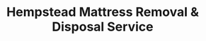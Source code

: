 ---
layout: location.njk
title: Hempstead Mattress Removal & Disposal Service
description: Professional mattress removal in Hempstead, NY. Next-day pickup  Licensed, insured, and eco-friendly serving Long Island's most populous village.
permalink: /mattress-removal/new-york/new-york-city/hempstead/
city: Hempstead
state: New York
stateSlug: new-york
coordinates:
  lat: 40.7062
  lng: -73.6187
pricing:
  startingPrice: 125
  single: 125
  queen: 125
  king: 135
  boxSpring: 30
neighborhoods:
  - name: "Downtown Hempstead"
    zipCodes: ["11550"]
  - name: "South Franklin Street"
    zipCodes: ["11550"]
  - name: "Jackson Street Corridor"
    zipCodes: ["11550"]
  - name: "President Street Area"
    zipCodes: ["11550"]
  - name: "Peninsula Boulevard"
    zipCodes: ["11550"]
  - name: "Fulton Avenue District"
    zipCodes: ["11550"]
  - name: "William Street"
    zipCodes: ["11550"]
  - name: "Cathedral Avenue"
    zipCodes: ["11550"]
  - name: "Washington Street"
    zipCodes: ["11550"]
  - name: "The Heights"
    zipCodes: ["11550"]
  - name: "Greenwich Street"
    zipCodes: ["11550"]
  - name: "Hofstra University Area"
    zipCodes: ["11550"]
  - name: "Court District"
    zipCodes: ["11550"]
  - name: "North Franklin Street"
    zipCodes: ["11550"]
  - name: "Baldwin Border"
    zipCodes: ["11550"]
  - name: "Garden City Border"
    zipCodes: ["11550"]
  - name: "Uniondale Border"
    zipCodes: ["11550"]
  - name: "West Hempstead Border"
    zipCodes: ["11550"]
zipCodes: 
  - "11550"
recyclingPartners:
  - "Renewable Recycling (Nassau County)"
  - "Town of Hempstead Homeowner Disposal Area"
  - "Long Island Mattress Disposal Plus"
localRegulations: "Town of Hempstead requires special pickup scheduling for mattresses. New York State mandates plastic bagging for bed bug prevention. Nassau County coordinates with multiple licensed haulers."
parentMetro: "New York City"
nearbyCities:
  - name: "New York City"
    distance: "25 miles"
    isSuburb: false
reviews:
  count: 143
  featured:
    - reviewer: "Maria S."
      rating: 5
      text: "Perfect for our apartment building turnover. They handled eight units worth of mattresses when our tenants moved out. The team worked around our tight schedule and narrow stairwells."
      neighborhood: "Jackson Street Corridor"
    - reviewer: "David L."
      rating: 5  
      text: "Called them for next-day pickup and they delivered. Really appreciate that they understand Nassau County requirements and handled all the plastic bagging for us."
      neighborhood: "Fulton Avenue District"
    - reviewer: "Carmen R."
      rating: 5
      text: "Great service for our multi-family property. They coordinated with our super to get everything out during business hours without disrupting residents."
      neighborhood: "The Heights"
faqs:
  - question: "How quickly can you pick up mattresses in Hempstead?"
    answer: "We offer next-day pickup service throughout Hempstead and Nassau County. Call by 3 PM and we can typically schedule pickup for the following day."
  - question: "Do you serve multi-family buildings and apartment complexes?"
    answer: "Yes, we specialize in multi-family properties common in Hempstead. We coordinate with building supers and property managers for efficient pickups."
  - question: "What's included in your $125 pickup fee for Hempstead?"
    answer: "Our base fee covers pickup, loading, transportation, and eco-friendly recycling for one mattress. Box springs add $30 each."
  - question: "Can you handle narrow stairwells in older buildings?"
    answer: "Absolutely. Our team has extensive experience with Hempstead's dense housing stock, including pre-war buildings and tight access situations."
  - question: "Do you follow Nassau County disposal requirements?"
    answer: "Yes, we handle all Nassau County and New York State requirements including plastic bagging for bed bug prevention and proper disposal routing."
  - question: "Are you licensed for waste removal in Nassau County?"
    answer: "We maintain all required New York State and Nassau County waste transporter permits with full insurance coverage."
  - question: "Do you coordinate with the Town of Hempstead disposal services?"
    answer: "We work with multiple disposal partners including the Town of Hempstead facility and private recycling centers to ensure proper processing."
  - question: "What payment methods do you accept in Hempstead?"
    answer: "We accept cash, all major credit cards, and can invoice property management companies and landlords for multiple unit pickups."
schema:
  "@type": "LocalBusiness"
  name: "A Bedder World Hempstead"
  address:
    "@type": "PostalAddress"
    addressLocality: "Hempstead"
    addressRegion: "NY"
    addressCountry: "US"
  geo:
    "@type": "GeoCoordinates" 
    latitude: 40.7062
    longitude: -73.6187
  telephone: "(720) 263-6094"
  priceRange: "$125-$180"
  aggregateRating:
    "@type": "AggregateRating"
    ratingValue: 4.9
    reviewCount: 143
pageContent:
  heroDescription: "Professional mattress recycling and removal serving Long Island's most populous village. Part of our nationwide network that has recycled over 1 million mattresses, we handle next-day pickup with transparent pricing starting at just $125."
  
  aboutService: "Hempstead's unique characteristics as New York's most populous village create specialized mattress disposal demands. With 59,000+ residents packed into 3.7 square miles, our team navigates the highest population density on Long Island - 15,849 people per square mile. We serve everything from high-rise apartment complexes along Peninsula Boulevard to the diverse housing stock throughout Franklin Street and Jackson Street corridors. Our expertise extends to Hempstead's significant rental market (54% renters) where frequent tenant turnover drives consistent mattress disposal needs. We coordinate seamlessly with property managers overseeing multi-family buildings, student housing near Hofstra University, and the mixed-use developments that define this vibrant Nassau County hub. Every mattress we collect joins our nationwide recycling network that has diverted over 1 million mattresses from landfills, recovering steel springs, foam, and fabric components for reuse."

  serviceAreasIntro: "Our comprehensive service reaches every neighborhood in Hempstead's 11550 ZIP code, from the bustling downtown district near the Nassau County Supreme Court to the residential streets bordering Baldwin and Garden City. We understand this community's unique rhythm - the student housing cycle around Hofstra University, the constant apartment turnover in high-density areas, and the challenges of accessing narrow stairwells in older multi-family buildings. Our drivers know Peninsula Boulevard's traffic patterns, can navigate the tight residential streets in The Heights, and coordinate efficiently with building supers throughout the Jackson Street and Fulton Avenue districts."

  regulationsCompliance: "Navigating Hempstead's complex disposal landscape requires specialized expertise that sets us apart from competitors. As Long Island's most densely populated village, Hempstead falls under multiple overlapping jurisdictions - Town of Hempstead municipal codes, Nassau County health regulations, and New York State environmental mandates. We're one of the few services that truly understands this regulatory maze. Our team handles mandatory plastic bagging requirements critical in high-density areas like The Heights and Jackson Street corridor where bed bug prevention is paramount. Unlike generic haulers, we maintain active relationships with the Town of Hempstead Homeowner Disposal Area at 1600 Merrick Road (open weekdays 9am-3pm, weekends 8am-3:30pm), coordinate with Nassau County's Wednesday recycling schedule, and work seamlessly with building management companies that oversee Hempstead's extensive multi-family housing stock. Most importantly, we hold all required NYS Part 364 waste transporter permits and maintain the specialized insurance coverage required for high-density residential pickups - something many unlicensed competitors lack, putting property managers at serious liability risk."

  environmentalImpact: "As part of our nationwide network that has successfully recycled over 1 million mattresses, environmental stewardship takes on special importance in Long Island's most densely populated community. With nearly 60,000 residents generating substantial waste in just 3.7 square miles, responsible mattress recycling helps prevent landfill overflow while supporting Nassau County's sustainability initiatives. Through partnerships with Renewable Recycling and other Nassau County-licensed facilities, we ensure 80% of mattress components get recovered - steel springs return to manufacturing, foam becomes carpet padding, and fabric gets repurposed. This comprehensive approach prevents bulky waste from overwhelming local infrastructure while serving a community where space conservation and environmental responsibility go hand in hand."

  howItWorksScheduling: "Call or book online for next-day service throughout Hempstead and Nassau County. We coordinate around building schedules, student housing timelines, and the busy rental turnover cycles that define Long Island's most populous village."

  howItWorksService: "Our licensed team specializes in Hempstead's unique challenges - from navigating high-density apartment complexes to managing pickups in narrow pre-war buildings. We handle all New York State plastic bagging requirements and coordinate with property managers and building superintendents."

  howItWorksDisposal: "Every mattress joins our nationwide recycling network that has processed over 1 million mattresses. Materials go to Nassau County-approved facilities including the Town of Hempstead disposal area and private recycling centers, where 80% of components get recovered for reuse instead of crowding Long Island landfills."

  sidebarStats:
    mattressesRemoved: "3,200"
---